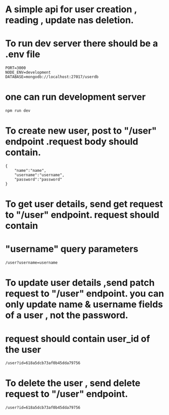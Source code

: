 # A simple api for user creation , reading , update nas deletion.

# To run dev server there should be a .env file

```
PORT=3000
NODE_ENV=development
DATABASE=mongodb://localhost:27017/userdb

```

# one can run development server

```
npm run dev
```

# To create new user, post to "/user" endpoint .request body should contain.

```
{
    "name":"name",
    "username":"username",
    "password":"password"
}
```

# To get user details, send get request to "/user" endpoint. request should contain

# "username" query parameters

```
/user?username=username
```

# To update user details ,send patch request to "/user" endpoint. you can only update name & username fields of a user , not the password.

# request should contain user_id of the user

```
/user?id=618a5dcb73af0b45dda79756
```

# To delete the user , send delete request to "/user" endpoint.

```
/user?id=618a5dcb73af0b45dda79756
```

